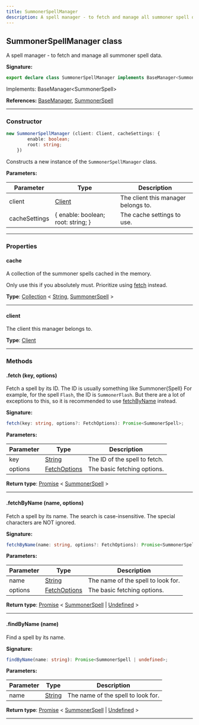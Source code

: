 ```yaml
---
title: SummonerSpellManager
description: A spell manager - to fetch and manage all summoner spell data.
---
```


## SummonerSpellManager class

A spell manager - to fetch and manage all summoner spell data.

**Signature:**

```ts
export declare class SummonerSpellManager implements BaseManager<SummonerSpell> 
```

Implements: BaseManager&lt;SummonerSpell&gt;

**References:** [BaseManager](/api/BaseManager.md), [SummonerSpell](/api/SummonerSpell.md)

---

### Constructor

```ts
new SummonerSpellManager (client: Client, cacheSettings: {
        enable: boolean;
        root: string;
    })
```

Constructs a new instance of the `SummonerSpellManager` class.

**Parameters:**

| Parameter | Type | Description |
| --------- | ---- | ----------- |
| client | [Client](/api/Client.md) | The client this manager belongs to. |
| cacheSettings | {         enable: boolean;         root: string;     } | The cache settings to use. |
---

### Properties

#### cache

A collection of the summoner spells cached in the memory.


Only use this if you absolutely must. Prioritize using [fetch](/api/SummonerSpellManager.md#fetch) instead.



**Type**: [Collection](https://discord.js.org/#/docs/collection/stable/class/Collection) \< [String](https://developer.mozilla.org/en-US/docs/Web/JavaScript/Reference/Global_Objects/String), [SummonerSpell](/api/SummonerSpell.md) \>

---

#### client

The client this manager belongs to.



**Type**: [Client](/api/Client.md)

---

### Methods

#### .fetch (key, options)

Fetch a spell by its ID. The ID is usually something like Summoner\{Spell\} For example, for the spell `Flash`, the ID is `SummonerFlash`. But there are a lot of exceptions to this, so it is recommended to use [fetchByName](/api/SummonerSpellManager.md#fetchByName) instead.




**Signature:**

```ts
fetch(key: string, options?: FetchOptions): Promise<SummonerSpell>;
```

**Parameters:**

| Parameter | Type | Description |
| --------- | ---- | ----------- |
| key | [String](https://developer.mozilla.org/en-US/docs/Web/JavaScript/Reference/Global_Objects/String) | The ID of the spell to fetch. |
| options | [FetchOptions](/api/FetchOptions.md) | The basic fetching options. |

**Return type**: [Promise](https://developer.mozilla.org/en-US/docs/Web/JavaScript/Reference/Global_Objects/Promise) \< [SummonerSpell](/api/SummonerSpell.md) \>

---

#### .fetchByName (name, options)

Fetch a spell by its name. The search is case-insensitive. The special characters are NOT ignored.




**Signature:**

```ts
fetchByName(name: string, options?: FetchOptions): Promise<SummonerSpell | undefined>;
```

**Parameters:**

| Parameter | Type | Description |
| --------- | ---- | ----------- |
| name | [String](https://developer.mozilla.org/en-US/docs/Web/JavaScript/Reference/Global_Objects/String) | The name of the spell to look for. |
| options | [FetchOptions](/api/FetchOptions.md) | The basic fetching options. |

**Return type**: [Promise](https://developer.mozilla.org/en-US/docs/Web/JavaScript/Reference/Global_Objects/Promise) \< [SummonerSpell](/api/SummonerSpell.md) \| [Undefined](https://developer.mozilla.org/en-US/docs/Web/JavaScript/Reference/Global_Objects/undefined) \>

---

#### .findByName (name)

Find a spell by its name.




**Signature:**

```ts
findByName(name: string): Promise<SummonerSpell | undefined>;
```

**Parameters:**

| Parameter | Type | Description |
| --------- | ---- | ----------- |
| name | [String](https://developer.mozilla.org/en-US/docs/Web/JavaScript/Reference/Global_Objects/String) | The name of the spell to look for. |

**Return type**: [Promise](https://developer.mozilla.org/en-US/docs/Web/JavaScript/Reference/Global_Objects/Promise) \< [SummonerSpell](/api/SummonerSpell.md) \| [Undefined](https://developer.mozilla.org/en-US/docs/Web/JavaScript/Reference/Global_Objects/undefined) \>

---

